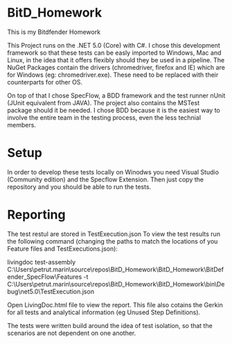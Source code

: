 # BitD_Homework
This is my Bitdfender Homework

This Project runs on the .NET 5.0 (Core) with C#.
I chose this development framework so that these tests can be easly imported to Windows, Mac and Linux, in the idea that it offers flexibly should they be used in a pipeline.
The NuGet Packages contain the drivers (chromedriver, firefox and IE) which are for Windows (eg: chromedriver.exe). These need to be replaced with their counterparts for other OS.

On top of that I chose SpecFlow, a BDD framework and the test runner nUnit (JUnit equivalent from JAVA). The project also contains the MSTest package should it be needed.
I chose BDD because it is the easiest way to involve the entire team in the testing process, even the less technial members.


# Setup
In order to develop these tests locally on Winodws you need Visual Studio (Community edition) and the Specflow Extension. 
Then just copy the repository and you should be able to run the tests.



# Reporting
The test restul are stored in TestExecution.json
To view the test results run the following command (changing the paths to match the locations of you Feature files and TestExecutions.json):

livingdoc test-assembly C:\Users\petrut.marin\source\repos\BitD_Homework\BitD_Homework\BitDefender_SpecFlow\Features -t C:\Users\petrut.marin\source\repos\BitD_Homework\BitD_Homework\bin\Debug\net5.0\TestExecution.json

Open LivingDoc.html file to view the report. This file also cotains the Gerkin for all tests and analytical information (eg Unused Step Definitions).

The tests were written build around the idea of test isolation, so that the scenarios are not dependent on one another.

